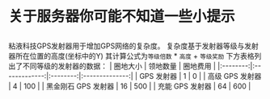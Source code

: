 # 关于服务器你可能不知道一些小提示

## 
粘液科技GPS发射器用于增加GPS网络的复杂度。
复杂度基于发射器等级与发射器所在位置的高度(坐标中的Y)
其计算公式为`等级倍数` * `高度` + `等级奖励`
下方表格列出了不同等级的发射器的数据：
|     圈地大小      |   领地数量   |      圈地费用      |
|:--------:|:-------------:|:--------:|:--------------:|
|   GPS 发射器   |   1    |       0       |
|   高级 GPS 发射器   |   4    |   100    |
|   黑金刚石 GPS 发射器   |   16    |   500    |
|   充能 GPS 发射器   |   64    |   600   |
